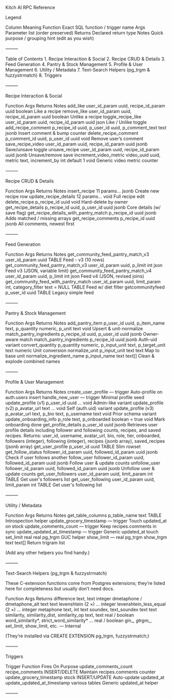 

Kitch AI RPC Reference

Legend

Column	Meaning
Function	Exact SQL function / trigger name
Args	Parameter list (order preserved)
Returns	Declared return type
Notes	Quick purpose / grouping hint (edit as you wish)


⸻

Table of Contents
	1.	Recipe Interaction & Social
	2.	Recipe CRUD & Details
	3.	Feed Generation
	4.	Pantry & Stock Management
	5.	Profile & User Management
	6.	Utility / Metadata
	7.	Text-Search Helpers (pg_trgm & fuzzystrmatch)
	8.	Triggers

⸻

Recipe Interaction & Social

Function	Args	Returns	Notes
add_like	user_id_param uuid, recipe_id_param uuid	boolean	Like a recipe
remove_like	user_id_param uuid, recipe_id_param uuid	boolean	Unlike a recipe
toggle_recipe_like	user_id_param uuid, recipe_id_param uuid	json	Like / Unlike toggle
add_recipe_comment	p_recipe_id uuid, p_user_id uuid, p_comment_text text	jsonb	Insert comment & bump counter
delete_recipe_comment	p_comment_id uuid, p_user_id uuid	void	Remove user’s comment
save_recipe_video	user_id_param uuid, recipe_id_param uuid	jsonb	Save/unsave toggle
unsave_recipe	user_id_param uuid, recipe_id_param uuid	jsonb	Unsave/remove save
increment_video_metric	video_uuid uuid, metric text, increment_by int default 1	void	Generic video metric counter


⸻

Recipe CRUD & Details

Function	Args	Returns	Notes
insert_recipe	11 params…	jsonb	Create new recipe row
update_recipe_details	12 params…	void	Full recipe edit
delete_recipe	p_recipe_id uuid	void	Hard-delete by owner
get_recipe_details	p_recipe_id uuid, p_user_id uuid	jsonb	Core details (w/ save flag)
get_recipe_details_with_pantry_match	p_recipe_id uuid	jsonb	Adds matched / missing arrays
get_recipe_comments	p_recipe_id uuid	jsonb	All comments, newest first


⸻

Feed Generation

Function	Args	Returns	Notes
get_community_feed_pantry_match_v3	user_id_param uuid	TABLE	Feed - v3 (10 rows)
get_community_feed_pantry_match_v3	user_id_param uuid, p_limit int	json	Feed v3 (JSON, variable limit)
get_community_feed_pantry_match_v4	user_id_param uuid, p_limit int	json	Feed v4 (JSON, revised joins)
get_community_feed_with_pantry_match	user_id_param uuid, limit_param int, category_filter text = NULL	TABLE	Feed w/ diet filter
getcommunityfeed	p_user_id uuid	TABLE	Legacy simple feed


⸻

Pantry & Stock Management

Function	Args	Returns	Notes
add_pantry_item	p_user_id uuid, p_item_name text, p_quantity numeric, p_unit text	void	Upsert & unit-normalize
match_pantry_ingredients	p_recipe_id uuid, p_user_id uuid	jsonb	Owner-aware match
match_pantry_ingredients	p_recipe_id uuid	jsonb	Auth-uid variant
convert_quantity	p_quantity numeric, p_input_unit text, p_target_unit text	numeric	Unit conversion
normalize_unit	p_input_unit text	text	Map to base unit
normalize_ingredient_name	p_input_name text	text[]	Clean & explode combined names


⸻

Profile & User Management

Function	Args	Returns	Notes
create_user_profile	—	trigger	Auto-profile on auth.users insert
handle_new_user	—	trigger	Minimal profile seed
update_profile (v1)	p_user_id uuid …	void	Admin-like variant
update_profile (v2)	p_avatar_url text …	void	Self (auth.uid) variant
update_profile (v3)	p_avatar_url text, p_bio text, p_username text	void	Prior schema variant
update_onboarding_info	p_role text, p_onboarded boolean = true	void	Mark onboarding done
get_profile_details	p_user_id uuid	jsonb	Retrieves user profile details including follower and following counts, recipes, and saved recipes. Returns: user_id, username, avatar_url, bio, role, tier, onboarded, followers (integer), following (integer), recipes (jsonb array), saved_recipes (jsonb array)
get_user_profile	p_user_id uuid	TABLE	Slim rowset
get_follow_status	follower_id_param uuid, followed_id_param uuid	jsonb	Check if user follows another
follow_user	follower_id_param uuid, followed_id_param uuid	jsonb	Follow user & update counts
unfollow_user	follower_id_param uuid, followed_id_param uuid	jsonb	Unfollow user & update counts
get_user_followers	user_id_param uuid, limit_param int	TABLE	Get user's followers list
get_user_following	user_id_param uuid, limit_param int	TABLE	Get user's following list


⸻

Utility / Metadata

Function	Args	Returns	Notes
get_table_columns	p_table_name text	TABLE	Introspection helper
update_grocery_timestamp	—	trigger	Touch updated_at on stock
update_comments_count	—	trigger	Keep recipes.comments in sync
update_updated_at_timestamp	—	trigger	Generic updated_at touch
set_limit	real	real	pg_trgm GUC helper
show_limit	—	real	pg_trgm
show_trgm	text	text[]	Return trigram list

(Add any other helpers you find handy.)

⸻

Text-Search Helpers (pg_trgm & fuzzystrmatch)

These C-extension functions come from Postgres extensions; they’re listed here for completeness but usually don’t need docs.

Function	Args	Returns
difference	text, text	integer
dmetaphone / dmetaphone_alt	text	text
levenshtein (2 ×)	…	integer
levenshtein_less_equal (2 ×)	…	integer
metaphone	text, int	text
soundex, text_soundex	text	text
similarity, similarity_dist, similarity_op	text, text	real / boolean
word_similarity*, strict_word_similarity*	…	real / boolean
gin_*, gtrgm_*, set_limit, show_limit, etc.	—	Internal

(They’re installed via CREATE EXTENSION pg_trgm, fuzzystrmatch;)

⸻

Triggers

Trigger Function	Fires On	Purpose
update_comments_count	recipe_comments INSERT/DELETE	Maintain recipes.comments counter
update_grocery_timestamp	stock INSERT/UPDATE	Auto-update updated_at
update_updated_at_timestamp	various tables	Generic updated_at helper


⸻
